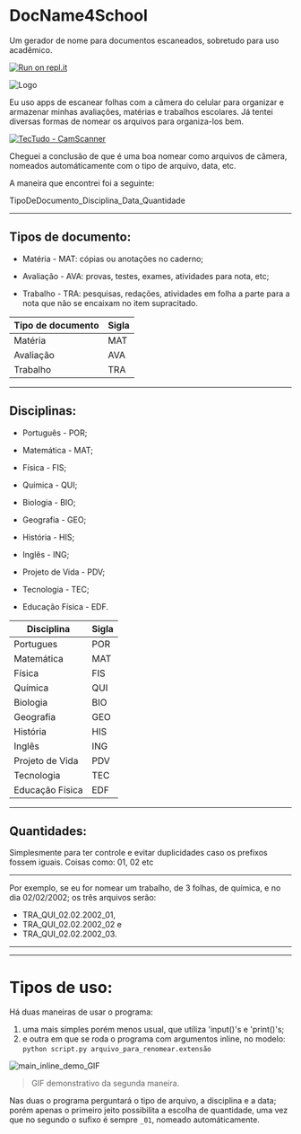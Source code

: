 # DocName4School
Um gerador de nome para documentos escaneados, sobretudo para uso acadêmico.

[![Run on repl.it](https://repl.it/badge/github/luisfelipesdn12-email/DocNameSchool)](https://DocNameSchool.luisfelipe27.repl.run)

![Logo](https://i.ibb.co/3WkqHsq/IMG-20200207-233118.jpg)

Eu uso apps de escanear folhas com a câmera do celular para organizar e armazenar minhas avaliações, matérias e trabalhos escolares.
Já tentei diversas formas de nomear os arquivos para organiza-los bem.

[![TecTudo - CamScanner](https://s2.glbimg.com/uEr5hudzWJne-2txXrYWhtuU8eU=/0x0:1920x1080/1000x0/smart/filters:strip_icc()/i.s3.glbimg.com/v1/AUTH_08fbf48bc0524877943fe86e43087e7a/internal_photos/bs/2018/M/9/2J1QJPT96lga05PIInAA/tutorial-pdf-camscanner.jpg)](https://www.techtudo.com.br/dicas-e-tutoriais/2018/09/como-salvar-documentos-em-pdf-com-o-app-camscanner.ghtml)

Cheguei a conclusão de que é uma boa nomear como arquivos de câmera, nomeados automáticamente com o tipo de arquivo, data, etc.

A maneira que encontrei foi a seguinte:

TipoDeDocumento_Disciplina_Data_Quantidade

------
## Tipos de documento:

* Matéria - MAT: cópias ou anotações no caderno;

* Avaliação - AVA: provas, testes, exames, atividades para nota, etc;

* Trabalho - TRA: pesquisas, redações, atividades em folha a parte para a nota que não se encaixam no item supracitado.


|Tipo de documento | Sigla|
|---|---|
|Matéria|MAT|
|Avaliação|AVA|
|Trabalho|TRA|

------
## Disciplinas:

* Português - POR;

* Matemática - MAT;

* Física - FIS;

* Química - QUI;

* Biologia - BIO;

* Geografia - GEO;

* História - HIS;

* Inglês - ING;

* Projeto de Vida - PDV;

* Tecnologia - TEC;

* Educação Física - EDF.


|Disciplina |Sigla|
|--|---|
|Portugues |POR|
|Matemática|MAT|
|Física | FIS|
| Química| QUI|
|Biologia | BIO|
|Geografia| GEO|
|História | HIS|
|Inglês |ING|
|Projeto de Vida |PDV|
| Tecnologia | TEC|
|Educação Física | EDF|

------
## Quantidades: 
Simplesmente para ter controle e evitar duplicidades caso os prefixos fossem iguais.
Coisas como: 01, 02 etc

------
Por exemplo, se eu for nomear um trabalho, de 3 folhas, de química, e no dia 02/02/2002; os três arquivos serão:

* TRA_QUI_02.02.2002_01, 
* TRA_QUI_02.02.2002_02 e 
* TRA_QUI_02.02.2002_03.

---
---

# Tipos de uso:

Há duas maneiras de usar o programa: 
1. uma mais simples porém menos usual, que utiliza 'input()'s e 'print()'s;
2. e outra em que se roda o programa com argumentos inline, no modelo: `python script.py arquivo_para_renomear.extensão`

![main_inline_demo_GIF](https://i.imgur.com/BybQzsN.gif)
> GIF demonstrativo da segunda maneira.

Nas duas o programa perguntará o tipo de arquivo, a disciplina e a data; porém apenas o primeiro jeito possibilita a escolha de quantidade, uma vez que no segundo o sufixo é sempre `_01`, nomeado automáticamente.
